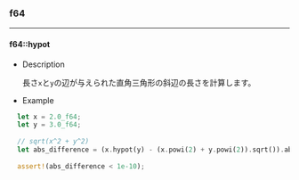 ### f64

---

#### f64::hypot

- Description

  長さ`x`と`y`の辺が与えられた直角三角形の斜辺の長さを計算します。

- Example

```rust
  let x = 2.0_f64;
  let y = 3.0_f64;
  
  // sqrt(x^2 + y^2)
  let abs_difference = (x.hypot(y) - (x.powi(2) + y.powi(2)).sqrt()).abs();
  
  assert!(abs_difference < 1e-10);
```

